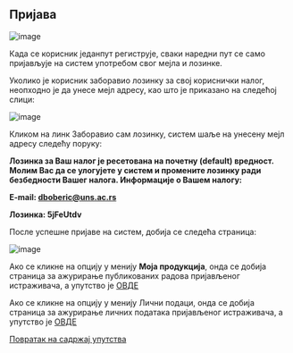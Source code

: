 ## Пријава

![image](https://user-images.githubusercontent.com/29538544/152541299-212d73f9-bfc1-4cb4-8e25-98f0785f4d40.png)
 
Када се корисник једанпут региструје, сваки наредни пут се само пријављује на систем употребом свог мејла и лозинке. 

Уколико је корисник заборавио лозинку за свој кориснички налог, неопходно је да унесе мејл адресу, као што је приказано на следећој слици:

![image](https://user-images.githubusercontent.com/29538544/178094708-39ecfc1c-dc4f-4396-8e72-f7b5035c5a83.png)

Кликом на линк Заборавио сам лозинку, систем шаље на унесену мејл адресу следећу поруку:

**Лозинка за Ваш налог је ресетована на почетну (default) вредност. Молим Вас да се улогујете у систем и промените лозинку ради безбедности Вашег налога. Информације о Вашем налогу:**

**E-mail: dboberic@uns.ac.rs**

**Лозинка: 5jFeUtdv**

После успешне пријаве на систем, добија се следећа страница: 

![image](https://user-images.githubusercontent.com/29538544/179405931-bd062c97-10bc-4c8a-b474-fa52d2d24e00.png)

Ако се кликне на опцију у менију **Моја продукција**, онда се добија страница за ажурирање публикованих радова пријављеног истраживача, а упутство је [ОВДЕ](../produkcija/casopisi/knrCasopisi.md)

Ако се кликне на опцију у менију Лични подаци, онда се добија страница за ажурирање личних података пријављеног истраживача,  а упутство је [ОВДЕ](../produkcija/casopisi/licniPodaci.md)


[Повратак на садржај упутства](../uputstvo.md#садржај)

